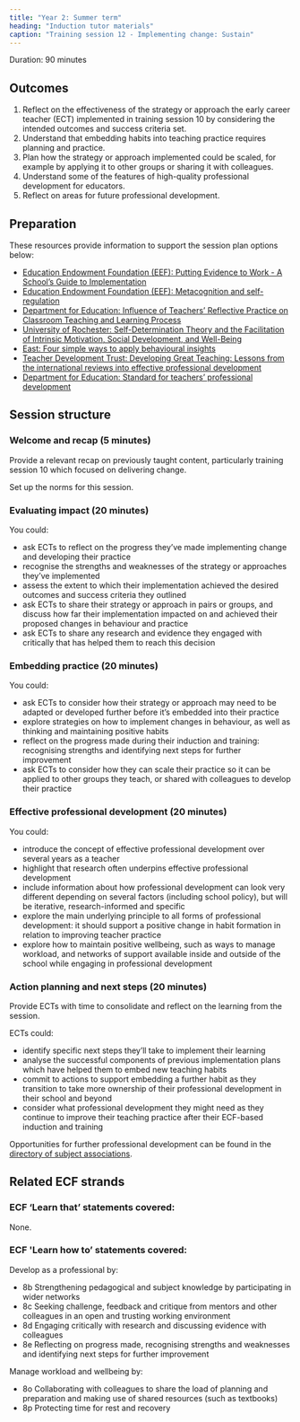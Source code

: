 ```yaml
---
title: "Year 2: Summer term"
heading: "Induction tutor materials"
caption: "Training session 12 - Implementing change: Sustain"
---
```


Duration: 90 minutes

## Outcomes

1. Reflect on the effectiveness of the strategy or approach the early career teacher (ECT) implemented in training session 10 by considering the intended outcomes and success criteria set.
2. Understand that embedding habits into teaching practice requires planning and practice.
3. Plan how the strategy or approach implemented could be scaled, for example by applying it to other groups or sharing it with colleagues.
4. Understand some of the features of high-quality professional development for educators.
5. Reflect on areas for future professional development.

## Preparation 

These resources provide information to support the session plan options below: 

- [Education Endowment Foundation (EEF): Putting Evidence to Work - A School’s Guide to Implementation](https://educationendowmentfoundation.org.uk/education-evidence/guidance-reports/implementation)
- [Education Endowment Foundation (EEF): Metacognition and self-regulation](https://educationendowmentfoundation.org.uk/education-evidence/teaching-learning-toolkit/metacognition-and-self-regulation)
- [Department for Education: Influence of Teachers’ Reflective Practice on Classroom Teaching and Learning Process](https://www.gov.uk/research-for-development-outputs/influence-of-teachers-reflective-practice-on-classroom-teaching-and-learning-process)
- [University of Rochester: Self-Determination Theory and the Facilitation of Intrinsic Motivation, Social Development, and Well-Being](https://selfdeterminationtheory.org/SDT/documents/2000_RyanDeci_SDT.pdf)
- [East: Four simple ways to apply behavioural insights](https://www.bi.team/wp-content/uploads/2015/07/BIT-Publication-EAST_FA_WEB.pdf)
- [Teacher Development Trust: Developing Great Teaching: Lessons from the international reviews into effective professional development](https://tdtrust.org/about/dgt/)
- [Department for Education: Standard for teachers’ professional development](https://assets.publishing.service.gov.uk/government/uploads/system/uploads/attachment_data/file/537031/160712_-_PD_Expert_Group_Guidance.pdf) 

## Session structure

### Welcome and recap (5 minutes)

Provide a relevant recap on previously taught content, particularly training session 10 which focused on delivering change. 

Set up the norms for this session. 

### Evaluating impact (20 minutes)

You could:

- ask ECTs to reflect on the progress they’ve made implementing change and developing their practice
- recognise the strengths and weaknesses of the strategy or approaches they’ve implemented
- assess the extent to which their implementation achieved the desired outcomes and success criteria they outlined
- ask ECTs to share their strategy or approach in pairs or groups, and discuss how far their implementation impacted on and achieved their proposed changes in behaviour and practice
- ask ECTs to share any research and evidence they engaged with critically that has helped them to reach this decision

### Embedding practice (20 minutes) 

You could:

- ask ECTs to consider how their strategy or approach may need to be adapted or developed further before it’s embedded into their practice
- explore strategies on how to implement changes in behaviour, as well as thinking and maintaining positive habits
- reflect on the progress made during their induction and training: recognising strengths and identifying next steps for further improvement
- ask ECTs to consider how they can scale their practice so it can be applied to other groups they teach, or shared with colleagues to develop their practice

### Effective professional development (20 minutes) 

You could:

- introduce the concept of effective professional development over several years as a teacher
- highlight that research often underpins effective professional development
- include information about how professional development can look very different depending on several factors (including school policy), but will be iterative, research-informed and specific
- explore the main underlying principle to all forms of professional development: it should support a positive change in habit formation in relation to improving teacher practice
- explore how to maintain positive wellbeing, such as ways to manage workload, and networks of support available inside and outside of the school while engaging in professional development 

### Action planning and next steps (20 minutes)

Provide ECTs with time to consolidate and reflect on the learning from the session.

ECTs could:

- identify specific next steps they’ll take to implement their learning
- analyse the successful components of previous implementation plans which have helped them to embed new teaching habits
- commit to actions to support embedding a further habit as they transition to take more ownership of their professional development in their school and beyond
- consider what professional development they might need as they continue to improve their teaching practice after their ECF-based induction and training

Opportunities for further professional development can be found in the [directory of subject associations](https://www.subjectassociations.org.uk/the-cfsa-directory/). 

## Related ECF strands 

### ECF ‘Learn that’ statements covered: 

None. 

### ECF 'Learn how to’ statements covered: 

Develop as a professional by:

- 8b Strengthening pedagogical and subject knowledge by participating in wider networks
- 8c Seeking challenge, feedback and critique from mentors and other colleagues in an open and trusting working environment 
- 8d Engaging critically with research and discussing evidence with colleagues
- 8e Reflecting on progress made, recognising strengths and weaknesses and identifying next steps for further improvement  

Manage workload and wellbeing by:

- 8o Collaborating with colleagues to share the load of planning and preparation and making use of shared resources (such as textbooks) 
- 8p Protecting time for rest and recovery